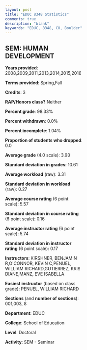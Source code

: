```yaml
---
layout: post
title: "EDUC 8348 Statistics"
comments: true
description: "blank"
keywords: "EDUC, 8348, CU, Boulder"
--- 
```

<head>
<script src="https://ajax.googleapis.com/ajax/libs/jquery/2.1.3/jquery.min.js"></script>
<script src="https://dl.dropboxusercontent.com/s/pc42nxpaw1ea4o9/highcharts.js?dl=0"></script>
<!-- <script src="../assets/js/highcharts.js"></script> -->
<style type="text/css">@font-face {
	font-family: "Bebas Neue";
	src: url(https://www.filehosting.org/file/details/544349/BebasNeue%20Regular.otf) format("opentype");
	}
	h1.Bebas { 
		font-family: "Bebas Neue", Verdana, Tahoma;
	}
</style>
</head>
<body>
	<div id="container" style="float: right; width: 45%; height: 88%; margin-left: 2.5%; margin-right: 2.5%;"></div>
	<script language="JavaScript">
		$(document).ready(function() {
		var chart = {type: 'column'};
		var title = {text: 'Grade Distribution'};
		var xAxis = {categories: ['A','B','C','D','F'],crosshair: true};
		var yAxis = {min: 0,title: {text: 'Percentage'}};
		var tooltip = {headerFormat: '<center><b><span style="font-size:20px">{point.key}</span></b></center>',
		               pointFormat: '<td style="padding:0"><b>{point.y:.1f}%</b></td>',
		               footerFormat: '</table>',shared: true,useHTML: true};
		var plotOptions = {column: {pointPadding: 0.0,borderWidth: 0}};  
		var credits = {enabled: false};var series= [{name: 'Percent',data: [96.43,3.57,0.0,0.0,0.0,]}];
		var json = {};
		json.chart = chart;
		json.title = title;
		json.tooltip = tooltip;
		json.xAxis = xAxis;
		json.yAxis = yAxis;  
		json.series = series;
		json.plotOptions = plotOptions;  
		json.credits = credits;
		$('#container').highcharts(json);
	});
	</script>
</body>
			   
## SEM: HUMAN DEVELOPMENT

**Years provided**: 2008,2009,2011,2013,2014,2015,2016

**Terms provided**: Spring,Fall

**Credits**: 3

**RAP/Honors class?** Neither

**Percent grade**: 98.33%

**Percent withdrawn**: 0.0%

**Percent incomplete**: 1.04%

**Proportion of students who dropped**: 0.0

**Average grade** (4.0 scale): 3.93

**Standard deviation in grades**: 10.61

**Average workload** (raw): 3.31

**Standard deviation in workload** (raw): 0.27

**Average course rating** (6 point scale): 5.57

**Standard deviation in course rating** (6 point scale): 0.16

**Average instructor rating** (6 point scale): 5.74

**Standard deviation in instructor rating** (6 point scale): 0.17

**Instructors**: KIRSHNER, BENJAMIN R,O'CONNOR, KEVIN C,PENUEL, WILLIAM RICHARD,GUTIERREZ, KRIS DIANE,MANZ, EVE ISABELLA

**Easiest instructor** (based on class grade): PENUEL, WILLIAM RICHARD

**Sections** (and **number of sections**): 001,003, 8

**Department**: EDUC

**College**: School of Education

**Level**: Doctoral

**Activity**: SEM - Seminar
